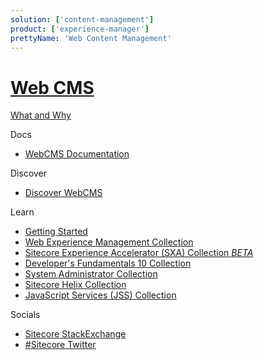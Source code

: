 ```yaml
---
solution: ['content-management']
product: ['experience-manager']
prettyName: 'Web Content Management'
---
```


# [Web CMS](https://www.sitecore.com/products/experience-manager)

[What and Why](https://www.sitecore.com/knowledge-center/digital-marketing-resources/what-is-a-cms)

Docs

 - [WebCMS Documentation](https://doc.sitecore.com/en/users/101/sitecore-experience-platform/experience-manager.html)

Discover

 - [Discover WebCMS]()

Learn

 - [Getting Started]()
 - [Web Experience Management Collection](https://sitecore.ent.learndot.com/course/updated-web-experience-management-collection)
 - [Sitecore Experience Accelerator (SXA) Collection *BETA*](https://sitecore.ent.learndot.com/course/sitecore-experience-accelerator-sxa-collection-sxa-beta)
 - [Developer's Fundamentals 10 Collection](https://sitecore.ent.learndot.com/course/developers-fundamentals-10-collection)
 - [System Administrator Collection](https://sitecore.ent.learndot.com/course/updated-system-administrator-collection)
 - [Sitecore Helix Collection](https://sitecore.ent.learndot.com/course/sitecore-helix-collection)
 - [JavaScript Services (JSS) Collection](https://sitecore.ent.learndot.com/course/java-script-services-jss-collection)
 
Socials

 - [Sitecore StackExchange](https://sitecore.stackexchange.com/)
 - [#Sitecore Twitter](https://twitter.com/search?q=sitecore&src=typed_query&f=live)
